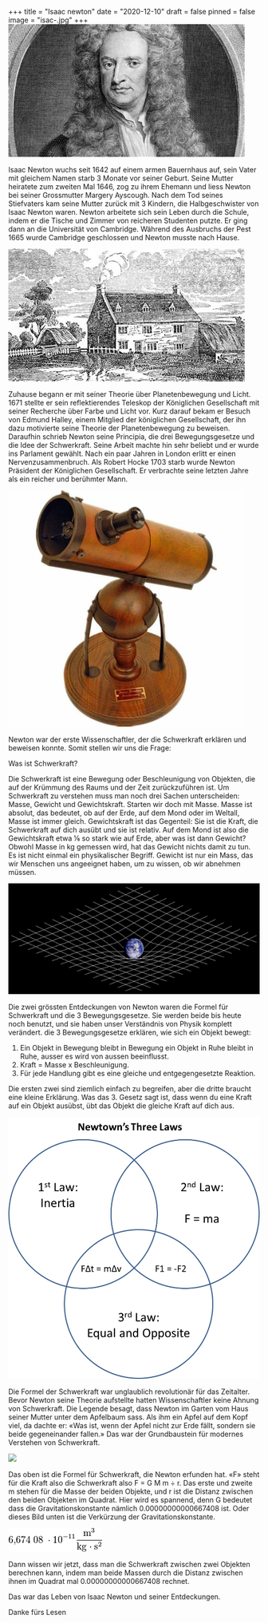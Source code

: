 +++
title = "Isaac newton"
date = "2020-12-10"
draft = false
pinned = false
image = "isac-.jpg"
+++
![Isac Newton](isac-.jpg)



Isaac Newton wuchs seit 1642 auf einem armen Bauernhaus auf, sein Vater mit gleichem Namen starb 3 Monate vor seiner Geburt. Seine Mutter heiratete zum zweiten Mal 1646, zog zu ihrem Ehemann und liess Newton bei seiner Grossmutter Margery Ayscough. Nach dem Tod seines Stiefvaters kam seine Mutter zurück mit 3 Kindern, die Halbgeschwister von Isaac Newton waren. Newton arbeitete sich sein Leben durch die Schule, indem er die Tische und Zimmer von reicheren Studenten putzte. Er ging dann an die Universität von Cambridge. Während des Ausbruchs der Pest 1665 wurde Cambridge geschlossen und Newton musste nach Hause.



![Newtons zuhause ](download.jpg)



Zuhause begann er mit seiner Theorie über Planetenbewegung und Licht. 1671 stellte er sein reflektierendes Teleskop der Königlichen Gesellschaft mit seiner Recherche über Farbe und Licht vor. Kurz darauf bekam er Besuch von Edmund Halley, einem Mitglied der königlichen Gesellschaft, der ihn dazu motivierte seine Theorie der Planetenbewegung zu beweisen. Daraufhin schrieb Newton seine Principia, die drei Bewegungsgesetze und die Idee der Schwerkraft. Seine Arbeit machte hin sehr beliebt und er wurde ins Parlament gewählt. Nach ein paar Jahren in London erlitt er einen Nervenzusammenbruch. Als Robert Hocke 1703 starb wurde Newton Präsident der Königlichen Gesellschaft. Er verbrachte seine letzten Jahre als ein reicher und berühmter Mann.



![newtons reflektirendes teleskop](downd.jpg)



Newton war der erste Wissenschaftler, der die Schwerkraft erklären und beweisen konnte. Somit stellen wir uns die Frage:

Was ist Schwerkraft?

Die Schwerkraft ist eine Bewegung oder Beschleunigung von Objekten, die auf der Krümmung des Raums und der Zeit zurückzuführen ist. Um Schwerkraft zu verstehen muss man noch drei Sachen unterscheiden: Masse, Gewicht und Gewichtskraft. Starten wir doch mit Masse. Masse ist absolut, das bedeutet, ob auf der Erde, auf dem Mond oder im Weltall, Masse ist immer gleich. Gewichtskraft ist das Gegenteil: Sie ist die Kraft, die Schwerkraft auf dich ausübt und sie ist relativ. Auf dem Mond ist also die Gewichtskraft etwa ⅙ so stark wie auf Erde, aber was ist dann Gewicht? Obwohl Masse in kg gemessen wird, hat das Gewicht nichts damit zu tun. Es ist nicht einmal ein physikalischer Begriff. Gewicht ist nur ein Mass, das wir Menschen uns angeeignet haben, um zu wissen, ob wir abnehmen müssen.



![](download.png)

Die zwei grössten Entdeckungen von Newton waren die Formel für Schwerkraft und die 3 Bewegungsgesetze. Sie werden beide bis heute noch benutzt, und sie haben unser Verständnis von Physik komplett verändert. die 3 Bewegungsgesetze erklären, wie sich ein Objekt bewegt:

1. Ein Objekt in Bewegung bleibt in Bewegung ein Objekt in Ruhe bleibt in Ruhe, ausser es wird von aussen beeinflusst.
2. Kraft = Masse x Beschleunigung.
3. Für jede Handlung gibt es eine gleiche und entgegengesetzte Reaktion.

Die ersten zwei sind ziemlich einfach zu begreifen, aber die dritte braucht eine kleine Erklärung. Was das 3. Gesetz sagt ist, dass wenn du eine Kraft auf ein Objekt ausübst, übt das Objekt die gleiche Kraft auf dich aus.

![](doload.png)

Die Formel der Schwerkraft war unglaublich revolutionär für das Zeitalter. Bevor Newton seine Theorie aufstellte hatten Wissenschaftler keine Ahnung von Schwerkraft. Die Legende besagt, dass Newton im Garten vom Haus seiner Mutter unter dem Apfelbaum sass. Als ihm ein Apfel auf dem Kopf viel, da dachte er: «Was ist, wenn der Apfel nicht zur Erde fällt, sondern sie beide gegeneinander fallen.» Das war der Grundbaustein für modernes Verstehen von Schwerkraft.

![](https://render.fineartamerica.com/images/rendered/default/poster/8.000/4.250/break/images-medium-5/newtons-law-of-universal-gravitation-science-photo-library.jpg)



Das oben ist die Formel für Schwerkraft, die Newton erfunden hat. «F» steht für die Kraft also die Schwerkraft also F = G M m ÷ r. Das erste und zweite m stehen für die Masse der beiden Objekte, und r ist die Distanz zwischen den beiden Objekten im Quadrat. Hier wird es spannend, denn G bedeutet dass die Gravitationskonstante nämlich 0.00000000000667408 ist. Oder dieses Bild unten ist die Verkürzung der Gravitationskonstante.



![](wnload-1-.png)



Dann wissen wir jetzt, dass man die Schwerkraft zwischen zwei Objekten berechnen kann, indem man beide Massen durch die Distanz zwischen ihnen im Quadrat mal 0.00000000000667408 rechnet.

Das war das Leben von Isaac Newton und seiner Entdeckungen.

Danke fürs Lesen